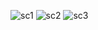 ![sc1](https://user-images.githubusercontent.com/68162762/93186319-22bbb400-f75c-11ea-8316-6b6e5d7f3efc.jpg) ![sc2](https://user-images.githubusercontent.com/68162762/93186337-27806800-f75c-11ea-8f7f-2ef0efd891f4.jpg) ![sc3](https://user-images.githubusercontent.com/68162762/93186357-2ea77600-f75c-11ea-9431-4e6a6a325cae.jpg)


